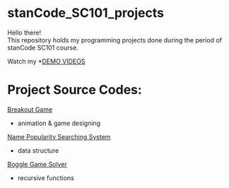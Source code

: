 # stanCode_SC101_projects
Hello there!\
This repository holds my programming projects done during the period of stanCode SC101 course.

Watch my *[DEMO VIDEOS](https://drive.google.com/drive/folders/11PJaeVa-l86ETtOUtPxhr3D-tnkx4YGg?usp=sharing)

# Project Source Codes:
[Breakout Game](https://github.com/lily71903/sc-project/blob/main/stanCode_SC101_projects/break_out_game/breakout.py) 
* animation & game designing 

[Name Popularity Searching System](https://github.com/lily71903/sc-project/blob/main/stanCode_SC101_projects/name_searching_system/babygraphics.py)
* data structure 

[Boggle Game Solver](https://github.com/lily71903/sc-project/blob/main/stanCode_SC101_projects/boggle_game_solver/boggle.py)
* recursive functions
